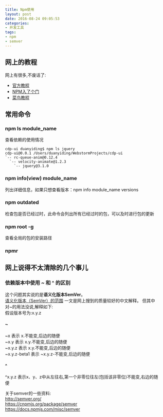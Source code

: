 ```yaml
---
title: Npm使用
layout: post
date: 2016-08-24 09:05:53
categories: 
- 开发工具
tags: 
- npm
- semver
---
```

## 网上的教程
网上有很多,不废话了:

- [官方教程](https://docs.npmjs.com/)
- [NPM入了个门](http://www.cnblogs.com/fsjohnhuang/p/4178019.html)
- [菜鸟教程](http://www.runoob.com/nodejs/nodejs-npm.html)

## 常用命令
### npm ls module_name
查看依赖的使用情况  
```
cdp-ui duanyiding$ npm ls jquery
cdp-ui@0.0.1 /Users/duanyiding/WebstormProjects/cdp-ui
`-- rc-queue-anim@0.12.4
  `-- velocity-animate@1.2.3
    `-- jquery@3.1.0 

```

### npm info(view) module_name
列出详细信息，如果只想查看版本：npm info module_name versions  

### npm outdated  
检查包是否已经过时，此命令会列出所有已经过时的包，可以及时进行包的更新   

### npm root -g
查看全局的包的安装路径  

### npmr


## 网上说得不太清除的几个事儿
### 依赖版本中使用 ~ 和 ^ 的区别  
这个问题其实说的是**语义化版本SemVer**。  
[语义化版本（SemVer）的范围](http://www.u396.com/semver-range.html) 一文是网上搜到的质量较好的中文解释。
但其中对~的用法没说,解释如下:  
假设版本号为:x.y.z  
#### ~  
~x 表示 x.不能变,后边的随便  
~x.y 表示 x.y.不能变,后边的随便  
~x.y.z 表示 x.y.不能变,后边的随便  
~x.y.z-beta1 表示 ~x.y.z-不能变,后边的随便  
#### ^ 
^x.y.z 表示x、y、z中从左往右,第一个非零位往左(包括该非零位)不能变,右边的随便  

关于semver的一些资料:  
http://semver.org/  
https://cnpmjs.org/package/semver   
https://docs.npmjs.com/misc/semver   

